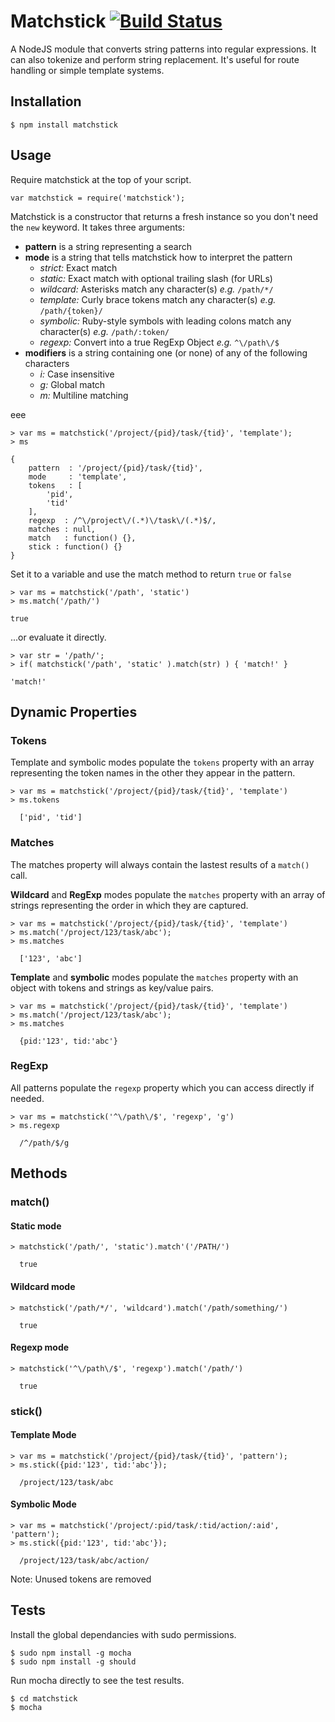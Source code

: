# Matchstick [![Build Status](https://travis-ci.org/edj-boston/matchstick.svg?branch=master)](https://travis-ci.org/edj-boston/matchstick)

A NodeJS module that converts string patterns into regular expressions. It can also tokenize and perform string replacement. It's useful for route handling or simple template systems.


Installation
------------

	$ npm install matchstick


Usage
-----

Require matchstick at the top of your script.

	var matchstick = require('matchstick');

Matchstick is a constructor that returns a fresh instance so you don't need the `new` keyword. It takes three arguments:	

* __pattern__ is a string representing a search
* __mode__ is a string that tells matchstick how to interpret the pattern
	* _strict:_ Exact match
	* _static:_ Exact match with optional trailing slash (for URLs)
	* _wildcard:_ Asterisks match any character(s) _e.g._ `/path/*/`
	* _template:_ Curly brace tokens match any character(s) _e.g._ `/path/{token}/`
	* _symbolic:_ Ruby-style symbols with leading colons match any character(s) _e.g._ `/path/:token/`
	* _regexp:_ Convert into a true RegExp Object _e.g._ `^\/path\/$`
* __modifiers__ is a string containing one (or none) of any of the following characters
	* _i:_ Case insensitive
	* _g:_ Global match
	* _m:_ Multiline matching

eee

	> var ms = matchstick('/project/{pid}/task/{tid}', 'template');
	> ms

	{
		pattern  : '/project/{pid}/task/{tid}',
		mode     : 'template',
		tokens   : [
			'pid',
			'tid'
		],
		regexp  : /^\/project\/(.*)\/task\/(.*)$/,
		matches : null,
		match   : function() {},
		stick : function() {}
	}

Set it to a variable and use the match method to return `true` or `false`

	> var ms = matchstick('/path', 'static')
	> ms.match('/path/')
	
	true

...or evaluate it directly.

	> var str = '/path/';
	> if( matchstick('/path', 'static' ).match(str) ) { 'match!' }
	
	'match!'


Dynamic Properties
------------------

### Tokens

Template and symbolic modes populate the `tokens` property with an array representing the token names in the other they appear in the pattern.
	
	> var ms = matchstick('/project/{pid}/task/{tid}', 'template')
	> ms.tokens
	
	  ['pid', 'tid']


### Matches

The matches property will always contain the lastest results of a `match()` call.

__Wildcard__ and __RegExp__ modes populate the `matches` property with an array of strings representing the order in which they are captured.

	> var ms = matchstick('/project/{pid}/task/{tid}', 'template')
	> ms.match('/project/123/task/abc');
	> ms.matches
	
	  ['123', 'abc']	

__Template__ and __symbolic__ modes populate the `matches` property with an object with tokens and strings as key/value pairs.

	> var ms = matchstick('/project/{pid}/task/{tid}', 'template')
	> ms.match('/project/123/task/abc');
	> ms.matches
	
	  {pid:'123', tid:'abc'}


### RegExp

All patterns populate the `regexp` property which you can access directly if needed.

	> var ms = matchstick('^\/path\/$', 'regexp', 'g')
	> ms.regexp
	
	  /^/path/$/g


Methods
-------

### match()

#### Static mode

	> matchstick('/path/', 'static').match'('/PATH/')
	
	  true

#### Wildcard mode

	> matchstick('/path/*/', 'wildcard').match('/path/something/')
	
	  true

#### Regexp mode

	> matchstick('^\/path\/$', 'regexp').match('/path/')
	
	  true


### stick()

#### Template Mode

	> var ms = matchstick('/project/{pid}/task/{tid}', 'pattern');
	> ms.stick({pid:'123', tid:'abc'});
	
	  /project/123/task/abc

#### Symbolic Mode

	> var ms = matchstick('/project/:pid/task/:tid/action/:aid', 'pattern');
	> ms.stick({pid:'123', tid:'abc'});
	
	  /project/123/task/abc/action/

Note: Unused tokens are removed


Tests
-----

Install the global dependancies with sudo permissions.

	$ sudo npm install -g mocha
	$ sudo npm install -g should


Run mocha directly to see the test results.

	$ cd matchstick
	$ mocha